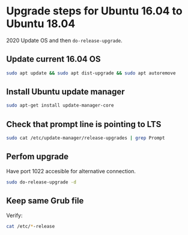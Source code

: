 # Upgrade steps for Ubuntu 16.04 to Ubuntu 18.04

2020 Update OS and then `do-release-upgrade`.

## Update current 16.04 OS

```sh
sudo apt update && sudo apt dist-upgrade && sudo apt autoremove
```

## Install Ubuntu update manager

```sh
sudo apt-get install update-manager-core
```

## Check that prompt line is pointing to LTS

```sh
sudo cat /etc/update-manager/release-upgrades | grep Prompt
```

## Perfom upgrade  

Have port 1022 accesible for alternative connection.

```sh
sudo do-release-upgrade -d
```

## Keep same Grub file

Verify:

```sh
cat /etc/*-release
```
